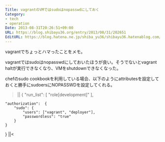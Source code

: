 ```yaml
---
Title: vagrantのVMではsudoはnopasswdにしておく
Category:
- tech
- operation
Date: 2013-08-31T20:26:51+09:00
URL: https://blog.shibayu36.org/entry/2013/08/31/202651
EditURL: https://blog.hatena.ne.jp/shiba_yu36/shibayu36.hatenablog.com/atom/entry/11696248318757272437
---
```


vagrantでちょっとハマったことをメモ。

vagrantではsudoはnopasswdにしておいたほうが良い。そうでないとvagrant haltが実行できなくなり、VMをshutdownできなくなった。

chefのsudo cookbookを利用している場合、以下のようにattributesを設定しておくと勝手にsudoersにNOPASSWDを設定してくれる。

>||
{
    "run_list": [
        "role[development]"
    ],

    "authorization":  {
        "sudo": {
            "users": ["vagrant", "deployer"],
            "passwordless": "true"
        }
    }
}
||<
